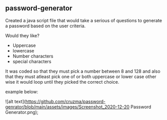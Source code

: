 ## password-generator

Created a java script file that would take a serious of questions to generate a password based on the user criteria.

Would they like?
- Uppercase
- lowercase
- Number characters
- special characters

It was coded so that they must pick a number between 8 and 128 and also that they must atleast pick one of or both uppercase or lower case other wise it would loop until they picked the correct choice.

example below:

![alt text](https://github.com/cruzma/password-genrator/blob/main/assets/images/Screenshot_2020-12-20 Password Generator.png);
